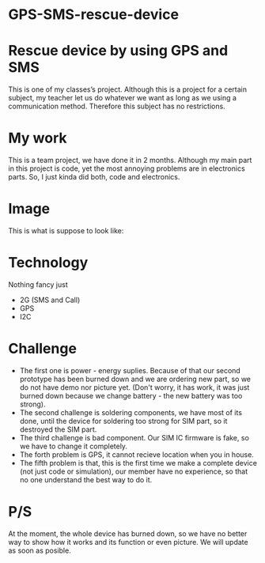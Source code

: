 # GPS-SMS-rescue-device

# Rescue device by using GPS and SMS

This is one of my classes’s project. Although this is a project for a certain subject, my teacher let us do whatever we want as long as we using a communication method. Therefore this subject has no restrictions.

# My work
This is a team project, we have done it in 2 months.
Although my main part in this project is code, yet the most annoying problems are in electronics parts. So, I just kinda did both, code and electronics.

# Image
This is what is suppose to look like:

 
# Technology
Nothing fancy just
- 2G (SMS and Call)
- GPS
- I2C

# Challenge
- The first one is power - energy suplies. Because of that our second prototype has been burned down and we are ordering new part, so we do not have demo nor picture yet. (Don't worry, it has work, it was just burned down because we change battery - the new battery was too strong).
- The second challenge is soldering components, we have most of its done, until the device for soldering too strong for SIM part, so it destroyed the SIM part.
- The third challenge is bad component. Our SIM IC firmware is fake, so we have to change it completely.
- The forth problem is GPS, it cannot recieve location when you in house.
- The fifth problem is that, this is the first time we make a complete device (not just code or simulation), our member have no experience, so that no one understand the best way to do it.

# P/S
At the moment, the whole device has burned down, so we have no better way to show how it works and its function or even picture. We will update as soon as posible. 
